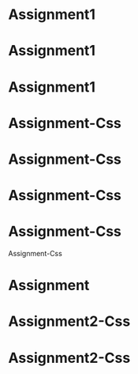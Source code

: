 # Assignment1
# Assignment1
# Assignment1
# Assignment-Css
# Assignment-Css
# Assignment-Css
# Assignment-Css
Assignment-Css
# Assignment
# Assignment2-Css
# Assignment2-Css
